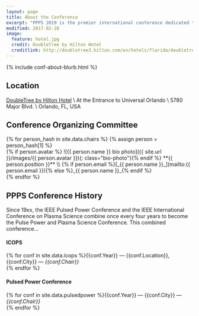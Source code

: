```yaml
---
layout: page
title: About the Conference
excerpt: "PPPS 2019 is the premier international conference dedicated to pulsed power and plasma science."
modified: 2017-02-28
image:
  feature: hotel.jpg
  credit: DoubleTree by Hilton Hotel
  creditlink: http://doubletree3.hilton.com/en/hotels/florida/doubletree-by-hilton-hotel-at-the-entrance-to-universal-orlando-MCOUNDT/index.html
---
```


{% include conf-about-blurb.html %}

## Location

[DoubleTree by Hilton Hotel](http://doubletree3.hilton.com/en/hotels/florida/doubletree-by-hilton-hotel-at-the-entrance-to-universal-orlando-MCOUNDT/index.html) \\
At the Entrance to Universal Orlando \\
5780 Major Blvd. \\
Orlando, FL, USA

## Conference Organizing Committee

<div class="gallery">
{% for person_hash in site.data.chairs %}
{% assign person = person_hash[1] %}
<div markdown="1" class="item">
{% if person.avatar %} ![{{ person.name }} bio photo]({{ site.url }}/images/{{ person.avatar }}){: class="bio-photo"}{% endif %}
**{{ person.position }}**  \\
{% if person.email %}[_{{ person.name }}_](mailto:{{ person.email }}){% else %}_{{ person.name }}_{% endif %}
</div>
{% endfor %}
</div>

<div class="gallery-ender"></div>


## PPPS Conference History

Since 19xx, the IEEE Pulsed Power Conference and the IEEE International Conference on Plasma Science combine once every four years to become the Pulse Power and Plasma Science Conference. This combined conference...

#### ICOPS
{% for conf in site.data.icops %}{{conf.Year}} &mdash; {{conf.Location}}, {{conf.City}} &mdash; <em>{{conf.Chair}}</em> <br> {% endfor %}

#### Pulsed Power Conference
{% for conf in site.data.pulsedpower %}{{conf.Year}} &mdash; {{conf.City}} &mdash; <em>{{conf.Chair}}</em> <br> {% endfor %}


